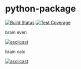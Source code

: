 # python-package

[![Build Status](https://travis-ci.com/nakiselev/python-project-lvl1.svg?branch=master)](https://travis-ci.com/nakiselev/python-project-lvl1)
[![Test Coverage](https://api.codeclimate.com/v1/badges/a99a88d28ad37a79dbf6/test_coverage)](https://codeclimate.com/github/codeclimate/codeclimate/test_coverage)

brain even

[![asciicast](https://asciinema.org/a/1PUfAkITT1sy5gXo8XmOuA4jV.svg)](https://asciinema.org/a/1PUfAkITT1sy5gXo8XmOuA4jV)

brain calc

[![asciicast](https://asciinema.org/a/gLLxGK6nHj7OTHaC53eZnowDW.svg)](https://asciinema.org/a/gLLxGK6nHj7OTHaC53eZnowDW)
